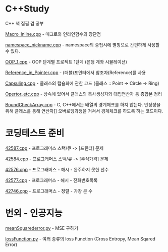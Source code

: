 # C++Study
C++ 책 집필 겸 공부

[Macro_Inline.cpp](https://github.com/KwonHyeonSu/C-Study/blob/main/Macro_Inline.cpp) - 매크로와 인라인함수의 장단점

[namespace_nickname.cpp](https://github.com/KwonHyeonSu/C-Study/blob/main/namespace_nickname.cpp) - namespace의 중첩시에 별칭으로 간편하게 사용할 수 있다.

[OOP_1.cpp](https://github.com/KwonHyeonSu/Cplusplus_Study/blob/main/OOP_1.cpp) - OOP 단계별 프로젝트 1단계 (은행 계좌 시뮬레이션)

[Reference_in_Pointer.cpp](https://github.com/KwonHyeonSu/Cplusplus_Study/blob/main/Reference_in_Pointer.cpp) - (더블)포인터에서 참조자(Reference)를 사용

[Capsuling.cpp](https://github.com/KwonHyeonSu/Cplusplus_Study/blob/main/Capsuling.cpp) - 클래스의 캡슐화에 관한 코드 (클래스 :: Point -> Circle -> Ring)

[Opertor_etc.cpp](https://github.com/KwonHyeonSu/Cplusplus_Study/blob/main/Opertor_etc.cpp) - 상속에 있어서 클래스의 복사생성자와 대입연산자 등 종합본 정리

[BoundCheckArray.cpp](https://github.com/KwonHyeonSu/Cplusplus_Study/blob/main/BoundCheckArray.cpp) - C, C++에서는 배열의 경계체크를 하지 않는다. 안정성을 위해 클래스를 통해 연산자[] 오버로딩과정을 거쳐서 경계체크를 하도록 하는 코드이다.

# 코딩테스트 준비

[42587.cpp](https://github.com/KwonHyeonSu/Cplusplus_Study/blob/main/42587.cpp) - 프로그래머스 스택/큐 -> [프린터] 문제

[42584.cpp](https://github.com/KwonHyeonSu/Cplusplus_Study/commit/5bc20f67cffb87b0ec22559eb68360566897cb3f) - 프로그래머스 스택/큐 -> [주식가격] 문제

[42576.cpp](https://github.com/KwonHyeonSu/Cplusplus_Study/commit/a35f1bbf7cb8d8a5267ac798b71d36d4d2587b57) - 프로그래머스 - 해시 - 완주하지 못한 선수

[42577.cpp](https://github.com/KwonHyeonSu/Cplusplus_Study/commit/7e49821abead45165d9ab4bd05e2695a73241edf) - 프로그래머스 - 해시 - 전화번호목록

[42746.cpp](https://github.com/KwonHyeonSu/Cplusplus_Study/blob/main/42746.cpp) - 프로그래머스 - 정렬 - 가장 큰 수 


# 번외 - 인공지능

[meanSquarederror.py](https://github.com/KwonHyeonSu/Cplusplus_Study/blob/main/mean_Sqared_error.py) - MSE 구하기

[lossFunction.py](https://github.com/KwonHyeonSu/Cplusplus_Study/blob/main/lossFunction.py) - 여러 종류의 loss Function (Cross Entropy, Mean Sqared Error)
